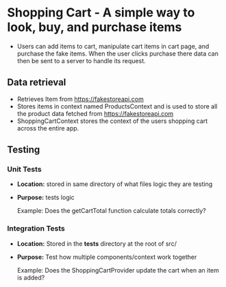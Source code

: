 # Shopping Cart - A simple way to look, buy, and purchase items

- Users can add items to cart, manipulate cart items in cart page, and
  purchase the fake items. When the user clicks purchase there data can then be sent to a server to handle its request.

## Data retrieval

- Retrieves Item from https://fakestoreapi.com
- Stores items in context named ProductsContext and is used
  to store all the product data fetched from https://fakestoreapi.com
- ShoppingCartContext stores the context of the users shopping cart
  across the entire app.

## Testing

### Unit Tests

- **Location:** stored in same directory of what files logic they are testing
- **Purpose:** tests logic

  Example: Does the getCartTotal function calculate totals correctly?

### Integration Tests

- **Location:** Stored in the **tests** directory at the root of src/
- **Purpose:** Test how multiple components/context work together

  Example: Does the ShoppingCartProvider update the cart when an item is added?
